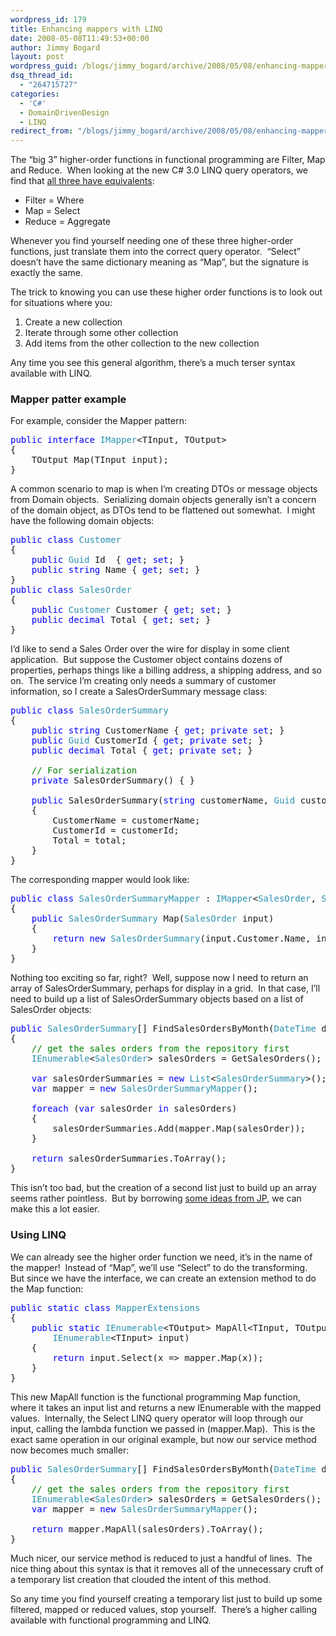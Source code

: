 ```yaml
---
wordpress_id: 179
title: Enhancing mappers with LINQ
date: 2008-05-08T11:49:53+00:00
author: Jimmy Bogard
layout: post
wordpress_guid: /blogs/jimmy_bogard/archive/2008/05/08/enhancing-mappers-with-linq.aspx
dsq_thread_id:
  - "264715727"
categories:
  - 'C#'
  - DomainDrivenDesign
  - LINQ
redirect_from: "/blogs/jimmy_bogard/archive/2008/05/08/enhancing-mappers-with-linq.aspx/"
---
```

The &#8220;big 3&#8221; higher-order functions in functional programming are Filter, Map and Reduce.&nbsp; When looking at the new C# 3.0 LINQ query operators, we find that [all three have equivalents](http://diditwith.net/2007/06/27/AHigherCallingRevisited.aspx):

  * Filter = Where
  * Map = Select
  * Reduce = Aggregate

Whenever you find yourself needing one of these three higher-order functions, just translate them into the correct query operator.&nbsp; &#8220;Select&#8221; doesn&#8217;t have the same dictionary meaning as &#8220;Map&#8221;, but the signature is exactly the same.

The trick to knowing you can use these higher order functions is to look out for situations where you:

  1. Create a new collection
  2. Iterate through some other collection
  3. Add items from the other collection to the new collection

Any time you see this general algorithm, there&#8217;s a much terser syntax available with LINQ.

### 

### Mapper patter example

For example, consider the Mapper pattern:

<pre><span style="color: blue">public interface </span><span style="color: #2b91af">IMapper</span>&lt;TInput, TOutput&gt;
{
    TOutput Map(TInput input);
}
</pre>

[](http://11011.net/software/vspaste)

A common scenario to map is when I&#8217;m creating DTOs or message objects from Domain objects.&nbsp; Serializing domain objects generally isn&#8217;t a concern of the domain object, as DTOs tend to be flattened out somewhat.&nbsp; I might have the following domain objects:

<pre><span style="color: blue">public class </span><span style="color: #2b91af">Customer
</span>{
    <span style="color: blue">public </span><span style="color: #2b91af">Guid </span>Id  { <span style="color: blue">get</span>; <span style="color: blue">set</span>; }
    <span style="color: blue">public string </span>Name { <span style="color: blue">get</span>; <span style="color: blue">set</span>; }
}
<span style="color: blue">public class </span><span style="color: #2b91af">SalesOrder
</span>{
    <span style="color: blue">public </span><span style="color: #2b91af">Customer </span>Customer { <span style="color: blue">get</span>; <span style="color: blue">set</span>; }
    <span style="color: blue">public decimal </span>Total { <span style="color: blue">get</span>; <span style="color: blue">set</span>; }
}
</pre>

[](http://11011.net/software/vspaste)

I&#8217;d like to send a Sales Order over the wire for display in some client application.&nbsp; But suppose the Customer object contains dozens of properties, perhaps things like a billing address, a shipping address, and so on.&nbsp; The service I&#8217;m creating only needs a summary of customer information, so I create a SalesOrderSummary message class:

<pre><span style="color: blue">public class </span><span style="color: #2b91af">SalesOrderSummary
</span>{
    <span style="color: blue">public string </span>CustomerName { <span style="color: blue">get</span>; <span style="color: blue">private set</span>; }
    <span style="color: blue">public </span><span style="color: #2b91af">Guid </span>CustomerId { <span style="color: blue">get</span>; <span style="color: blue">private set</span>; }
    <span style="color: blue">public decimal </span>Total { <span style="color: blue">get</span>; <span style="color: blue">private set</span>; }

    <span style="color: green">// For serialization
    </span><span style="color: blue">private </span>SalesOrderSummary() { }

    <span style="color: blue">public </span>SalesOrderSummary(<span style="color: blue">string </span>customerName, <span style="color: #2b91af">Guid </span>customerId, <span style="color: blue">decimal </span>total)
    {
        CustomerName = customerName;
        CustomerId = customerId;
        Total = total;
    }
}</pre>

[](http://11011.net/software/vspaste)

The corresponding mapper would look like:

<pre><span style="color: blue">public class </span><span style="color: #2b91af">SalesOrderSummaryMapper </span>: <span style="color: #2b91af">IMapper</span>&lt;<span style="color: #2b91af">SalesOrder</span>, <span style="color: #2b91af">SalesOrderSummary</span>&gt;
{
    <span style="color: blue">public </span><span style="color: #2b91af">SalesOrderSummary </span>Map(<span style="color: #2b91af">SalesOrder </span>input)
    {
        <span style="color: blue">return new </span><span style="color: #2b91af">SalesOrderSummary</span>(input.Customer.Name, input.Customer.Id, input.Total);
    }
}
</pre>

[](http://11011.net/software/vspaste)

Nothing too exciting so far, right?&nbsp; Well, suppose now I need to return an array of SalesOrderSummary, perhaps for display in a grid.&nbsp; In that case, I&#8217;ll need to build up a list of SalesOrderSummary objects based on a list of SalesOrder objects:

<pre><span style="color: blue">public </span><span style="color: #2b91af">SalesOrderSummary</span>[] FindSalesOrdersByMonth(<span style="color: #2b91af">DateTime </span>date)
{
    <span style="color: green">// get the sales orders from the repository first
    </span><span style="color: #2b91af">IEnumerable</span>&lt;<span style="color: #2b91af">SalesOrder</span>&gt; salesOrders = GetSalesOrders();

    <span style="color: blue">var </span>salesOrderSummaries = <span style="color: blue">new </span><span style="color: #2b91af">List</span>&lt;<span style="color: #2b91af">SalesOrderSummary</span>&gt;();
    <span style="color: blue">var </span>mapper = <span style="color: blue">new </span><span style="color: #2b91af">SalesOrderSummaryMapper</span>();

    <span style="color: blue">foreach </span>(<span style="color: blue">var </span>salesOrder <span style="color: blue">in </span>salesOrders)
    {
        salesOrderSummaries.Add(mapper.Map(salesOrder));
    }

    <span style="color: blue">return </span>salesOrderSummaries.ToArray();
}
</pre>

[](http://11011.net/software/vspaste)

This isn&#8217;t too bad, but the creation of a second list just to build up an array seems rather pointless.&nbsp; But by borrowing [some ideas from JP](http://www.jpboodhoo.com/blog/IMapper.aspx), we can make this a lot easier.

### Using LINQ

We can already see the higher order function we need, it&#8217;s in the name of the mapper!&nbsp; Instead of &#8220;Map&#8221;, we&#8217;ll use &#8220;Select&#8221; to do the transforming.&nbsp; But since we have the interface, we can create an extension method to do the Map function:

<pre><span style="color: blue">public static class </span><span style="color: #2b91af">MapperExtensions
</span>{
    <span style="color: blue">public static </span><span style="color: #2b91af">IEnumerable</span>&lt;TOutput&gt; MapAll&lt;TInput, TOutput&gt;(<span style="color: blue">this </span><span style="color: #2b91af">IMapper</span>&lt;TInput, TOutput&gt; mapper, 
        <span style="color: #2b91af">IEnumerable</span>&lt;TInput&gt; input)
    {
        <span style="color: blue">return </span>input.Select(x =&gt; mapper.Map(x));
    }
}
</pre>

[](http://11011.net/software/vspaste)

This new MapAll function is the functional programming Map function, where it takes an input list and returns a new IEnumerable with the mapped values.&nbsp; Internally, the Select LINQ query operator will loop through our input, calling the lambda function we passed in (mapper.Map).&nbsp; This is the exact same operation in our original example, but now our service method now becomes much smaller:

<pre><span style="color: blue">public </span><span style="color: #2b91af">SalesOrderSummary</span>[] FindSalesOrdersByMonth(<span style="color: #2b91af">DateTime </span>date)
{
    <span style="color: green">// get the sales orders from the repository first
    </span><span style="color: #2b91af">IEnumerable</span>&lt;<span style="color: #2b91af">SalesOrder</span>&gt; salesOrders = GetSalesOrders();
    <span style="color: blue">var </span>mapper = <span style="color: blue">new </span><span style="color: #2b91af">SalesOrderSummaryMapper</span>();

    <span style="color: blue">return </span>mapper.MapAll(salesOrders).ToArray();
}
</pre>

[](http://11011.net/software/vspaste)

Much nicer, our service method is reduced to just a handful of lines.&nbsp; The nice thing about this syntax is that it removes all of the unnecessary cruft of a temporary list creation that clouded the intent of this method.

So any time you find yourself creating a temporary list just to build up some filtered, mapped or reduced values, stop yourself.&nbsp; There&#8217;s a higher calling available with functional programming and LINQ.